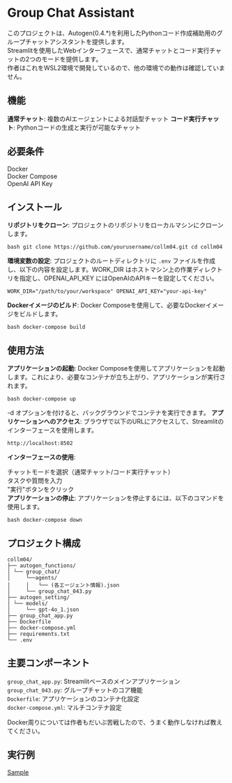 # Group Chat Assistant

このプロジェクトは、Autogen(0.4.*)を利用したPythonコード作成補助用のグループチャットアシスタントを提供します。  
Streamlitを使用したWebインターフェースで、通常チャットとコード実行チャットの2つのモードを提供します。  
作者はこれをWSL2環境で開発しているので、他の環境での動作は確認していません。

## 機能

**通常チャット**: 複数のAIエージェントによる対話型チャット
**コード実行チャット**: Pythonコードの生成と実行が可能なチャット
## 必要条件

Docker  
Docker Compose  
OpenAI API Key  
## インストール

**リポジトリをクローン**: プロジェクトのリポジトリをローカルマシンにクローンします。

```bash git clone https://github.com/yourusername/collm04.git cd collm04 ```

**環境変数の設定**: プロジェクトのルートディレクトリに `.env` ファイルを作成し、以下の内容を設定します。WORK_DIR はホストマシン上の作業ディレクトリを指定し、OPENAI_API_KEY にはOpenAIのAPIキーを設定してください。

``` WORK_DIR="/path/to/your/workspace" OPENAI_API_KEY="your-api-key" ```

**Dockerイメージのビルド**: Docker Composeを使用して、必要なDockerイメージをビルドします。

```bash docker-compose build ```

## 使用方法

**アプリケーションの起動**: Docker Composeを使用してアプリケーションを起動します。これにより、必要なコンテナが立ち上がり、アプリケーションが実行されます。

```bash docker-compose up ```

-d オプションを付けると、バックグラウンドでコンテナを実行できます。
**アプリケーションへのアクセス**: ブラウザで以下のURLにアクセスして、Streamlitのインターフェースを使用します。

``` http://localhost:8502 ```

**インターフェースの使用**:

チャットモードを選択（通常チャット/コード実行チャット）  
タスクや質問を入力  
"実行"ボタンをクリック  
**アプリケーションの停止**: アプリケーションを停止するには、以下のコマンドを使用します。

```bash docker-compose down ```

## プロジェクト構成

``` 
collm04/ 
├── autogen_functions/ 
│ └── group_chat/ 
│     └──agents/
│     │   └── (各エージェント情報).json
│     └── group_chat_043.py 
├── autogen_setting/
│ └── models/
│     └── gpt-4o_1.json
├── group_chat_app.py 
├── Dockerfile 
├── docker-compose.yml 
├── requirements.txt 
└── .env 
```

## 主要コンポーネント

`group_chat_app.py`: Streamlitベースのメインアプリケーション  
`group_chat_043.py`: グループチャットのコア機能  
`Dockerfile`: アプリケーションのコンテナ化設定  
`docker-compose.yml`: マルチコンテナ設定  

Docker周りについては作者もだいぶ苦戦したので、うまく動作しなければ教えてください。

## 実行例
[Sample](sample.pdf)